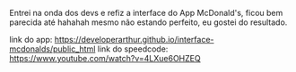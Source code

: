 Entrei na onda dos devs e refiz a interface do App McDonald's, ficou bem parecida até hahahah mesmo não estando perfeito, eu gostei do resultado.

link do app: https://developerarthur.github.io/interface-mcdonalds/public_html
link do speedcode: https://www.youtube.com/watch?v=4LXue6OHZEQ
